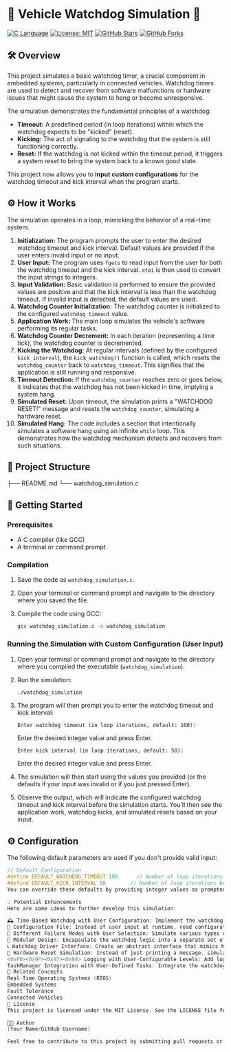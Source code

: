 # 🚗 Vehicle Watchdog Simulation 🐶

[![C Language](https://img.shields.io/badge/C-Programming-blue.svg)](https://en.wikipedia.org/wiki/C_(programming_language))
[![License: MIT](https://img.shields.io/badge/License-MIT-yellow.svg)](https://opensource.org/licenses/MIT)
[![GitHub Stars](https://img.shields.io/github/stars/YOUR_GITHUB_USERNAME/YOUR_REPOSITORY_NAME?style=social)](https://github.com/YOUR_GITHUB_USERNAME/YOUR_REPOSITORY_NAME/stargazers)
[![GitHub Forks](https://img.shields.io/github/forks/YOUR_GITHUB_USERNAME/YOUR_REPOSITORY_NAME?style=social)](https://github.com/YOUR_GITHUB_USERNAME/YOUR_REPOSITORY_NAME/network/members)

## 🛠️ Overview

This project simulates a basic watchdog timer, a crucial component in embedded systems, particularly in connected vehicles. Watchdog timers are used to detect and recover from software malfunctions or hardware issues that might cause the system to hang or become unresponsive.

The simulation demonstrates the fundamental principles of a watchdog:

* **Timeout:** A predefined period (in loop iterations) within which the watchdog expects to be "kicked" (reset).
* **Kicking:** The act of signaling to the watchdog that the system is still functioning correctly.
* **Reset:** If the watchdog is not kicked within the timeout period, it triggers a system reset to bring the system back to a known good state.

This project now allows you to **input custom configurations** for the watchdog timeout and kick interval when the program starts.

## ⚙️ How it Works

The simulation operates in a loop, mimicking the behavior of a real-time system.

1.  **Initialization:** The program prompts the user to enter the desired watchdog timeout and kick interval. Default values are provided if the user enters invalid input or no input.
2.  **User Input:** The program uses `fgets` to read input from the user for both the watchdog timeout and the kick interval. `atoi` is then used to convert the input strings to integers.
3.  **Input Validation:** Basic validation is performed to ensure the provided values are positive and that the kick interval is less than the watchdog timeout. If invalid input is detected, the default values are used.
4.  **Watchdog Counter Initialization:** The watchdog counter is initialized to the configured `watchdog_timeout` value.
5.  **Application Work:** The main loop simulates the vehicle's software performing its regular tasks.
6.  **Watchdog Counter Decrement:** In each iteration (representing a time tick), the watchdog counter is decremented.
7.  **Kicking the Watchdog:** At regular intervals (defined by the configured `kick_interval`), the `kick_watchdog()` function is called, which resets the `watchdog_counter` back to `watchdog_timeout`. This signifies that the application is still running and responsive.
8.  **Timeout Detection:** If the `watchdog_counter` reaches zero or goes below, it indicates that the watchdog has not been kicked in time, implying a system hang.
9.  **Simulated Reset:** Upon timeout, the simulation prints a "WATCHDOG RESET!" message and resets the `watchdog_counter`, simulating a hardware reset.
10. **Simulated Hang:** The code includes a section that intentionally simulates a software hang using an infinite `while` loop. This demonstrates how the watchdog mechanism detects and recovers from such situations.

## 📂 Project Structure

├── README.md
└── watchdog_simulation.c


## 🚀 Getting Started

### Prerequisites

* A C compiler (like GCC)
* A terminal or command prompt

### Compilation

1.  Save the code as `watchdog_simulation.c`.
2.  Open your terminal or command prompt and navigate to the directory where you saved the file.
3.  Compile the code using GCC:

    ```bash
    gcc watchdog_simulation.c -o watchdog_simulation
    ```

### Running the Simulation with Custom Configuration (User Input)

1.  Open your terminal or command prompt and navigate to the directory where you compiled the executable (`watchdog_simulation`).

2.  Run the simulation:

    ```bash
    ./watchdog_simulation
    ```

3.  The program will then prompt you to enter the watchdog timeout and kick interval:

    ```
    Enter watchdog timeout (in loop iterations, default: 100):
    ```

    Enter the desired integer value and press Enter.

    ```
    Enter kick interval (in loop iterations, default: 50):
    ```

    Enter the desired integer value and press Enter.

4.  The simulation will then start using the values you provided (or the defaults if your input was invalid or if you just pressed Enter).

5.  Observe the output, which will indicate the configured watchdog timeout and kick interval before the simulation starts. You'll then see the application work, watchdog kicks, and simulated resets based on your input.

## ⚙️ Configuration

The following default parameters are used if you don't provide valid input:

```c
// Default Configuration
#define DEFAULT_WATCHDOG_TIMEOUT 100      // Number of loop iterations before timeout
#define DEFAULT_KICK_INTERVAL 50        // Number of loop iterations between watchdog kicks
You can override these defaults by providing integer values as prompted when the program runs. Ensure that the kick interval is a positive value and less than the watchdog timeout.

💡 Potential Enhancements
Here are some ideas to further develop this simulation:

🕰️ Time-Based Watchdog with User Configuration: Implement the watchdog using actual time (e.g., milliseconds) and prompt the user to enter timeout and kick interval in milliseconds.
📝 Configuration File: Instead of user input at runtime, read configuration parameters from a separate file (e.g., a .ini or .cfg file).
🚦 Different Failure Modes with User Selection: Simulate various types of failures and allow the user to choose which failure mode to trigger via input.
🧱 Modular Design: Encapsulate the watchdog logic into a separate set of functions or a structure for better organization and reusability.
📞 Watchdog Driver Interface: Create an abstract interface that mimics how a real watchdog driver would interact with the application code, potentially with configuration options.
🔄 Hardware Reset Simulation: Instead of just printing a message, simulate a more detailed system reset process.
<0xF0><0x9F><0x97><0x84> Logging with User-Configurable Levels: Add logging functionality and allow the user to set the verbosity of the logs.
TaskManager Integration with User-Defined Tasks: Integrate the watchdog with a simple task scheduler and allow the user to define tasks and their expected execution times.
🔗 Related Concepts
Real-Time Operating Systems (RTOS)
Embedded Systems
Fault Tolerance
Connected Vehicles
📜 License
This project is licensed under the MIT License. See the LICENSE file for more details.

👨‍💻 Author
[Your Name/GitHub Username]

Feel free to contribute to this project by submitting pull requests or suggesting improvements!
